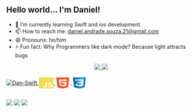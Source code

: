 ## Hello world... I'm Daniel!

- 🌱 I’m currently learning Swift and ios development
- 📫 How to reach me: daniel.andrade.souza.21@gmail.com
- 😄 Pronouns: he/him
- ⚡ Fun fact: Why Programmers like dark mode? 
    Because light attracts bugs 
    

<div align="center">
  <a href="https://github.com/andradedaniel99">
  <img height="180em" src="https://github-readme-stats.vercel.app/api?username=andradedaniel99&include_all_commits=true&count_private=true&show_icons=true&theme=dracula"/>
  <img height="180em" src="https://github-readme-stats.vercel.app/api/top-langs/?username=andradedaniel99&layout=compact&langs_count=7&theme=dracula"/>
</div>
  
<div style="display: inline_block"><br>
  <img align="center" alt="Dan-Swift" height="30" width="40" src="https://cdn.jsdelivr.net/gh/devicons/devicon/icons/swift/swift-original.svg" />
  <img align="center" alt="Dan-Js" height="30" width="40" src="https://raw.githubusercontent.com/devicons/devicon/master/icons/javascript/javascript-plain.svg">
  <img align="center" alt="Dan-HTML" height="30" width="40" src="https://raw.githubusercontent.com/devicons/devicon/master/icons/html5/html5-original.svg">
  <img align="center" alt="Dan-CSS" height="30" width="40" src="https://raw.githubusercontent.com/devicons/devicon/master/icons/css3/css3-original.svg">
</div>
  
##
  
<div> 
  <a href = "mailto:daniel.andrade.souza.21@gmail.com"><img src="https://img.shields.io/badge/-Gmail-%23333?style=for-the-badge&logo=gmail&logoColor=white" target="_blank"></a>
  <a href="https://www.linkedin.com/in/daniel-de-andrade-souza-2104/" target="_blank"><img src="https://img.shields.io/badge/-LinkedIn-%230077B5?style=for-the-badge&logo=linkedin&logoColor=white" target="_blank"></a> 
  <a href="https://www.instagram.com/swift.dev.br/" target="_blank"><img src="https://img.shields.io/badge/-Instagram-%23E4405F?style=for-the-badge&logo=instagram&logoColor=white" target="_blank"></a>
</div>
